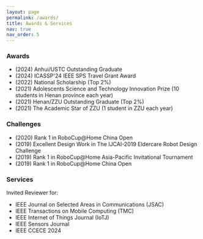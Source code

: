 ```yaml
---
layout: page
permalink: /awards/
title: Awards & Services
nav: true
nav_order: 5
---
```


### Awards
- (2024) Anhui/USTC Outstanding Graduate 
- (2024) ICASSP'24 IEEE SPS Travel Grant Award
- (2022) National Scholarship (Top 2%)
- (2021) Adolescents Science and Technology Innovation Prize (10 students in Henan province each year) 
- (2021) Henan/ZZU Outstanding Graduate (Top 2%)
- (2021) The Academic Star of ZZU (1 student in ZZU each year)

### Challenges
- (2020) Rank 1 in RoboCup@Home China Open
- (2019) Excellent Design Work in The IJCAI-2019 Eldercare Robot Design Challenge
- (2019) Rank 1 in RoboCup@Home Asia-Pacific Invitational Tournament
- (2019) Rank 1 in RoboCup@Home China Open

### Services
Invited Reviewer for:
 - IEEE Journal on Selected Areas in Communications (JSAC)
 - IEEE Transactions on Mobile Computing (TMC)
 - IEEE Internet of Things Journal (IoTJ)
 - IEEE Sensors Journal
 - IEEE CCECE 2024
